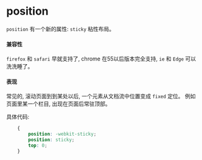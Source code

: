 # position

 `position` 有一个新的属性: `sticky` 粘性布局。 

#### 兼容性

 `firefox` 和 `safari` 早就支持了, chrome 在55以后版本完全支持, `ie` 和 `Edge` 可以洗洗睡了。 

#### 表现

常见的, 滚动页面到到某处以后, 一个元素从文档流中位置变成 `fixed` 定位。 例如页面里某一个栏目, 出现在页面后常驻顶部。 

具体代码: 

```css
    {
        position: -webkit-sticky; 
        position: sticky; 
        top: 0; 
    }
```

